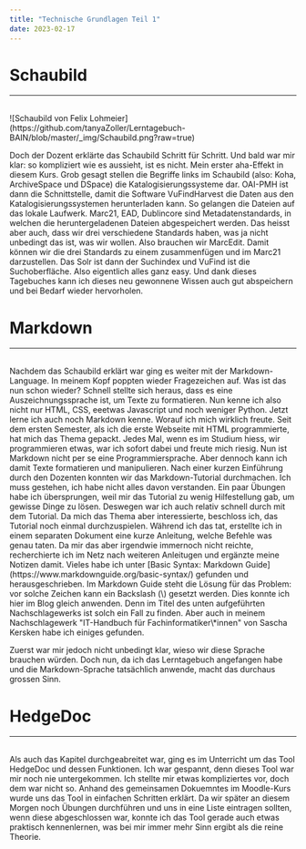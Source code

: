 ```yaml
---
title: "Technische Grundlagen Teil 1"
date: 2023-02-17
---
```


# Schaubild  
---
<br>
![Schaubild von Felix Lohmeier](https://github.com/tanyaZoller/Lerntagebuch-BAIN/blob/master/_img/Schaubild.png?raw=true)

Doch der Dozent erklärte das Schaubild Schritt für Schritt. Und bald war mir klar: so kompliziert wie es aussieht, ist es nicht. Mein erster aha-Effekt in diesem
Kurs.
Grob gesagt stellen die Begriffe links im Schaubild (also: Koha, ArchiveSpace und DSpace) die Katalogisierungssysteme dar. OAI-PMH ist dann die Schnittstelle, damit
die Software VuFindHarvest die Daten aus den Katalogisierungssystemen herunterladen kann. So gelangen die Dateien auf das lokale Laufwerk.
Marc21, EAD, Dublincore sind Metadatenstandards, in welchen die heruntergeladenen Dateien abgespeichert werden. Das heisst aber auch, dass wir drei verschiedene
Standards haben, was ja nicht unbedingt das ist, was wir wollen. Also brauchen wir MarcEdit. Damit können wir die drei Standards zu einem zusammenfügen und im 
Marc21 darzustellen. Das Solr ist dann der Suchindex und VuFind ist die Suchoberfläche.
Also eigentlich alles ganz easy. Und dank dieses Tagebuches kann ich dieses neu gewonnene Wissen auch gut abspeichern und bei Bedarf wieder hervorholen.
<br>

# Markdown 
---
<br>
Nachdem das Schaubild erklärt war ging es weiter mit der Markdown-Language. In meinem Kopf poppten wieder Fragezeichen auf. Was ist das nun schon wieder? 
Schnell stellte sich heraus, dass es eine Auszeichnungssprache ist, um Texte zu formatieren. 
Nun kenne ich also nicht nur HTML, CSS, eeetwas Javascript und noch weniger Python. Jetzt lerne ich auch noch Markdown kenne. Worauf ich mich wirklich freute. 
Seit dem ersten Semester, als ich die erste Webseite mit HTML programmierte, hat mich das Thema gepackt. Jedes Mal, wenn es im Studium hiess, wir programmieren
etwas, war ich sofort dabei und freute mich riesig. Nun ist Markdown nicht per se eine Programmiersprache. Aber dennoch kann ich damit Texte formatieren und 
manipulieren. Nach einer kurzen Einführung durch den Dozenten konnten wir das Markdown-Tutorial durchmachen. Ich muss gestehen, ich habe nicht alles davon verstanden.
Ein paar Übungen habe ich übersprungen, weil mir das Tutorial zu wenig Hilfestellung gab, um gewisse Dinge zu lösen. Deswegen war ich auch relativ schnell durch mit
dem Tutorial. 
Da mich das Thema aber interessierte, beschloss ich, das Tutorial noch einmal durchzuspielen. Während ich das tat, erstellte ich in einem separaten Dokument eine 
kurze Anleitung, welche Befehle was genau taten. Da mir das aber irgendwie immernoch nicht reichte, recherchierte ich im Netz nach weiteren Anleitugen und 
ergänzte meine Notizen damit. Vieles habe ich unter [Basic Syntax: Markdown Guide](https://www.markdownguide.org/basic-syntax/) gefunden und herausgeschrieben. 
Im Markdown Guide steht die Lösung für das Problem: vor solche Zeichen kann ein 
Backslash (\) gesetzt werden. Dies konnte ich hier im Blog gleich anwenden. Denn im Titel des unten aufgeführten Nachschlagewerks ist solch ein Fall zu finden.
Aber auch in meinem Nachschlagewerk "IT-Handbuch für Fachinformatiker\*innen" von Sascha Kersken habe ich einiges gefunden. 

Zuerst war mir jedoch nicht unbedingt klar, wieso wir diese Sprache brauchen würden. Doch nun, da ich das Lerntagebuch angefangen habe und die Markdown-Sprache
tatsächlich anwende, macht das durchaus grossen Sinn.
<br>

# HedgeDoc 
---
<br>
Als auch das Kapitel durchgeabreitet war, ging es im Unterricht um das Tool HedgeDoc und dessen Funktionen. Ich war gespannt, denn dieses Tool war mir noch nie
untergekommen. Ich stellte mir etwas kompliziertes vor, doch dem war nicht so. Anhand des gemeinsamen Dokuemntes im Moodle-Kurs wurde uns das Tool in einfachen
Schritten erklärt. Da wir später an diesem Morgen noch Übungen durchführen und uns in eine Liste eintragen sollten, wenn diese abgeschlossen war, konnte ich 
das Tool gerade auch etwas praktisch kennenlernen, was bei mir immer mehr Sinn ergibt als die reine Theorie.
<br>
